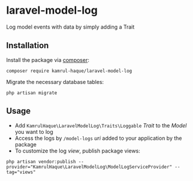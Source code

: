 # laravel-model-log

Log model events with data by simply adding a Trait

## Installation

Install the package via [composer](https://getcomposer.org/):
```
composer require kamrul-haque/laravel-model-log
```

Migrate the necessary database tables:
```
php artisan migrate
```

## Usage

- Add ``KamrulHaque\LaravelModelLog\Traits\Loggable`` *Trait* to the *Model* you want to log
- Access the logs by ``/model-logs`` *uri* added to your application by the package
- To customize the log *view*, publish package views:
```
php artisan vendor:publish --provider="KamrulHaque\LaravelModelLog\ModelLogServiceProvider" --tag="views"
```
